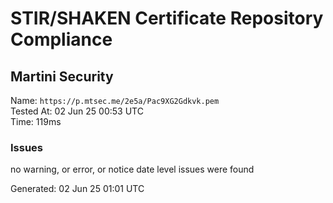 # STIR/SHAKEN Certificate Repository Compliance

## Martini Security

Name: `https://p.mtsec.me/2e5a/Pac9XG2Gdkvk.pem`\
Tested At: 02 Jun 25 00:53 UTC\
Time: 119ms

### Issues

no warning, or error, or notice date level issues were found

Generated: 02 Jun 25 01:01 UTC